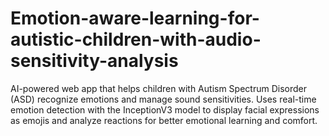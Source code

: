 # Emotion-aware-learning-for-autistic-children-with-audio-sensitivity-analysis
AI-powered web app that helps children with Autism Spectrum Disorder (ASD) recognize emotions and manage sound sensitivities. Uses real-time emotion detection with the InceptionV3 model to display facial expressions as emojis and analyze reactions for better emotional learning and comfort.
